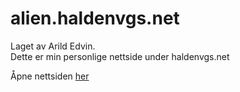 # alien.haldenvgs.net
Laget av Arild Edvin. <br />
Dette er min personlige nettside under haldenvgs.net

Åpne nettsiden [her][nettside]

[nettside]: https://alien.haldenvgs.net/